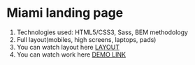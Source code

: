 # Miami landing page
1. Technologies used: HTML5/CSS3, Sass, BEM methodology
2. Full layout(mobiles, high screens, laptops, pads)
3. You can watch layout here [LAYOUT](https://www.figma.com/file/nHz8bflIwJaWP3P99vKTH5/miami_home_new?node-id=16033%3A3)
4. You can watch work here [DEMO LINK](https://KapToH337.github.io/layout_miami/)
